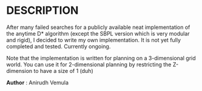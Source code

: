 DESCRIPTION
===========


After many failed searches for a publicly available neat implementation of the anytime D* algorithm (except the SBPL version which is very modular and rigid), I decided to write my own implementation. It is not yet fully completed and tested. Currently ongoing.


Note that the implementation is written for planning on a 3-dimensional grid world. You can use it for 2-dimensional planning by restricting the Z-dimension to have a size of 1 (duh)


**Author** : Anirudh Vemula
